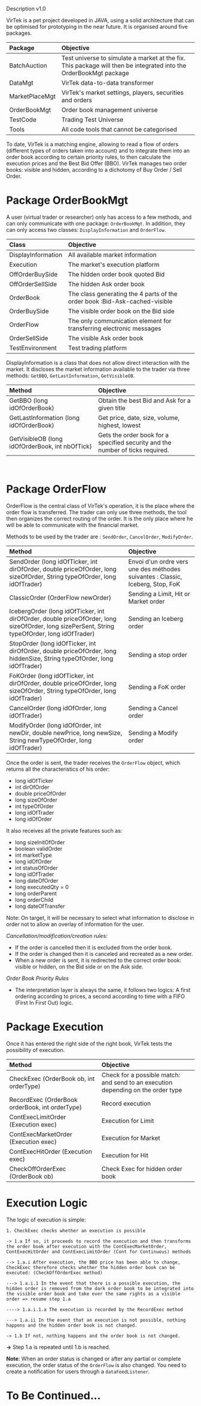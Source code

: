 Description	v1.0

VirTek is a pet project developed in JAVA, using a solid architecture that can be optimised for prototyping in the near future. It is organised around five packages. 

| Package |	Objective |
|:-------|:------------------------------------------------------------------------|
| BatchAuction	| Test universe to simulate a market at the fix. This package will then be integrated into the OrderBookMgt package|
| DataMgt	| VirTek data-to-data transformer |
| MarketPlaceMgt	| VirTek's market settings, players, securities and orders |
| OrderBookMgt	| Order book management universe |
| TestCode	| Trading Test Universe |
| Tools	| All code tools that cannot be categorised |


To date, VirTek is a matching engine, allowing to read a flow of orders (different types of orders taken into account) and to integrate them into an order book according to certain priority rules, to then calculate the execution prices and the Best Bid Offer (BBO). VirTek manages two order books: visible and hidden, according to a dichotomy of Buy Order / Sell Order. 

# Package OrderBookMgt

A user (virtual trader or researcher) only has access to a few methods, and can only communicate with one package: ```OrderBookMgt```. In addition, they can only access two classes: ```DisplayInformation``` and ```OrderFlow```. 

| Class | Objective |
|:-------|:------------------------------------------------------------------------|
| DisplayInformation| All available market information |
| Execution | The market's execution platform |
| OffOrderBuySide | The hidden order book quoted Bid |
| OffOrderSellSide | The hidden Ask order book |
| OrderBook | The class generating the 4 parts of the order book :Bid-Ask-cached-visible |
| OrderBuySide | The visible order book on the Bid side |
| OrderFlow | The only communication element for transferring electronic messages |
| OrderSellSide	| The visible Ask order book |
| TestEnvironment	| Test trading platform |

DisplayInformation is a class that does not allow direct interaction with the market. It discloses the market information available to the trader via three methods: ```GetBBO```, ```GetLastInformation```, ```GetVisibleOB```. 

| Method | Objective |
|:-------|:------------------------------------------------------------------------|
| GetBBO (long idOfOrderBook)| Obtain the best Bid and Ask for a given title | GetLastInformation (long idOfOrderBook)
| GetLastInformation (long idOfOrderBook) | Get price, date, size, volume, highest, lowest |
| GetVisibleOB (long idOfOrderBook, int nbOfTick) | Gets the order book for a specified security and the number of ticks required.

 
# Package OrderFlow
OrderFlow is the central class of VirTek's operation, it is the place where the order flow is transferred. The trader can only use three methods, the tool then organizes the correct routing of the order. It is the only place where he will be able to communicate with the financial market. 

Methods to be used by the trader are : ```SendOrder```, ```CancelOrder```, ```ModifyOrder```. 

| Method | Objective |
|:-------|:------------------------------------------------------------------------|
| SendOrder (long idOfTicker, int dirOfOrder, double priceOfOrder, long sizeOfOrder, String typeOfOrder, long idOfTrader) |	Envoi d'un ordre vers une des méthodes suivantes : Classic, Iceberg, Stop, FoK |
| ClassicOrder (OrderFlow newOrder) |	Sending a Limit, Hit or Market order |
| IcebergOrder (long idOfTicker, int dirOfOrder, double priceOfOrder, long sizeOfOrder, long sizePerSent, String typeOfOrder, long idOfTrader) | Sending an Iceberg order |
| StopOrder (long idOfTicker, int dirOfOrder, double priceOfOrder, long hiddenSize, String typeOfOrder, long idOfTrader) |	Sending a stop order |
| FoKOrder (long idOfTicker, int dirOfOrder, double priceOfOrder, long sizeOfOrder, String typeOfOrder, long idOfTrader) |	Sending a FoK order |
| CancelOrder (long idOfOrder, long idOfTrader) |	Sending a Cancel order |
| ModifyOrder (long idOfOrder, int newDir, double newPrice, long newSize, String newTypeOfOrder, long idOfTrader)	| Sending a Modify order |



Once the order is sent, the trader receives the ```OrderFlow``` object, which returns all the characteristics of his order: 
- long idOfTicker 
- int dirOfOrder
- double priceOfOrder
- long sizeOfOrder
- int typeOfOrder
- long idOfTrader 
- long idOfOrder 

It also receives all the private features such as:  
- long sizeInitOfOrder
- boolean validOrder    
- int marketType    
- long idOfOrder    
- int statusOfOrder   
- long idOfTrader    
- long dateOfOrder    
- long executedQty = 0    
- long orderParent    
- long orderChild    
- long dateOfTransfer

Note: On target, it will be necessary to select what information to disclose in order not to allow an overlay of information for the user. 

_Cancellation/modification/creation rules:_
- If the order is cancelled then it is excluded from the order book.
- If the order is changed then it is canceled and recreated as a new order. 
- When a new order is sent, it is redirected to the correct order book: visible or hidden, on the Bid side or on the Ask side. 

_Order Book Priority Rules_
- The interpretation layer is always the same, it follows two logics: A first ordering according to prices, a second according to time with a FIFO (First In First Out) logic.

# Package Execution
Once it has entered the right side of the right book, VirTek tests the possibility of execution.

| Method | Objective |
|:-------|:------------------------------------------------------------------------|
| CheckExec (OrderBook ob, int orderType) | Check for a possible match: and send to an execution depending on the order type | 
| RecordExec (OrderBook orderBook, int orderType) | Record execution 
| ContExecLimitOrder (Execution exec) | Execution for Limit | 
| ContExecMarketOrder (Execution exec) | Execution for Market | 
| ContExecHitOrder (Execution exec) | Execution for Hit | 
| CheckOffOrderExec (OrderBook ob) | Check Exec for hidden order book |


# Execution Logic

The logic of execution is simple:

```
1. CheckExec checks whether an execution is possible
   
-> 1.a If so, it proceeds to record the execution and then transforms the order book after execution with the ContExecMarketOrder, ContExecHitOrder and ContExecLimitOrder (Cont for Continuous) methods

--> 1.a.i After execution, the BBO price has been able to change, CheckExec therefore checks whether the hidden order book can be executed: (CheckOffOrderExec method)

---> 1.a.i.1 In the event that there is a possible execution, the hidden order is removed from the dark order book to be integrated into the visible order book and take over the same rights as a visible order => resume step 1.a

----> 1.a.i.1.a The execution is recorded by the RecordExec method

---> 1.a.ii In the event that an execution is not possible, nothing happens and the hidden order book is not changed.

-> 1.b If not, nothing happens and the order book is not changed.
```
  
**&rarr;** Step 1.a is repeated until 1.b is reached.

**Note**: When an order status is changed or after any partial or complete execution, the order status of the ```OrderFlow``` is also changed. You need to create a notification for users through a ```dataFeedListener```. 

# To Be Continued...


